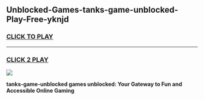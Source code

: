 
## Unblocked-Games-tanks-game-unblocked-Play-Free-yknjd
<h3>
<a href="https://premium76.site?title=tanks-game-unblocked&ref=17A">CLICK TO PLAY</a></h3>
<hr>

<h3>
<a href="https://premium76.site?title=tanks-game-unblocked&ref=17A">CLICK 2 PLAY</a>
  
</h3>

<a href="https://premium76.site?title=tanks-game-unblocked&ref=17A"><img src="https://clearcache.store/games.png"></a>


**tanks-game-unblocked games unblocked: Your Gateway to Fun and Accessible Online Gaming**
